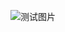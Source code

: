 ![测试图片](https://ss0.bdstatic.com/94oJfD_bAAcT8t7mm9GUKT-xh_/timg?image&quality=100&size=b4000_4000&sec=1603986549&di=b2e736033c1d03f7e5c580a36febbd65&src=http://a0.att.hudong.com/56/12/01300000164151121576126282411.jpg)

